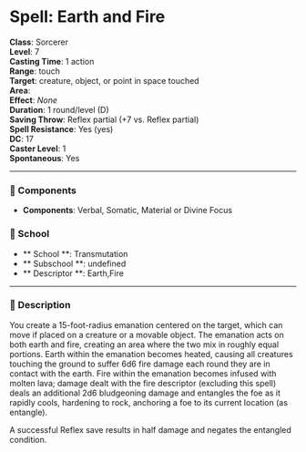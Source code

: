 
# Spell: Earth and Fire
**Class**: Sorcerer  
**Level**: 7  
**Casting Time**: 1 action  
**Range**: touch  
**Target**: creature, object, or point in space touched  
**Area**:   
**Effect**: _None_  
**Duration**: 1 round/level (D)  
**Saving Throw**: Reflex partial (+7 vs. Reflex partial)  
**Spell Resistance**: Yes (yes)  
**DC**: 17  
**Caster Level**: 1  
**Spontaneous**: Yes

---

### 🔮 Components
- **Components**: Verbal, Somatic, Material or Divine Focus

### 🏫 School
- ** School **: Transmutation
- ** Subschool **: undefined
- ** Descriptor **: Earth,Fire
---

### 📜 Description
You create a 15-foot-radius emanation centered on the target, which can move if placed on a creature or a movable object. The emanation acts on both earth and fire, creating an area where the two mix in roughly equal portions. Earth within the emanation becomes heated, causing all creatures touching the ground to suffer 6d6 fire damage each round they are in contact with the earth. Fire within the emanation becomes infused with molten lava; damage dealt with the fire descriptor (excluding this spell) deals an additional 2d6 bludgeoning damage and entangles the foe as it rapidly cools, hardening to rock, anchoring a foe to its current location (as entangle). 

A successful Reflex save results in half damage and negates the entangled condition.

